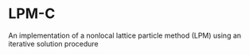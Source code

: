 # LPM-C
An implementation of a nonlocal lattice particle method (LPM) using an iterative solution procedure

